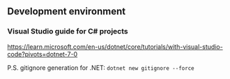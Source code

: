 ## Development environment
### Visual Studio guide for C# projects
https://learn.microsoft.com/en-us/dotnet/core/tutorials/with-visual-studio-code?pivots=dotnet-7-0

P.S. gitignore generation for .NET: `dotnet new gitignore --force`